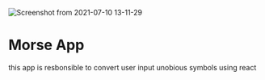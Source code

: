 ![Screenshot from 2021-07-10 13-11-29](https://user-images.githubusercontent.com/75792585/125161186-2dc75100-e181-11eb-865b-0889721e68c3.png)

# __Morse App__

this app is resbonsible to convert user input unobious symbols using react
